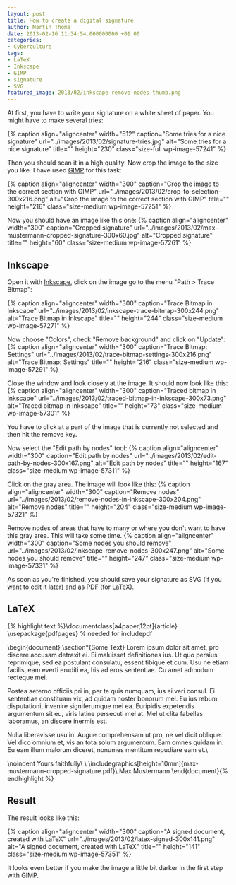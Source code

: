 ```yaml
---
layout: post
title: How to create a digital signature
author: Martin Thoma
date: 2013-02-16 11:34:54.000000000 +01:00
categories:
- Cyberculture
tags:
- LaTeX
- Inkscape
- GIMP
- signature
- SVG
featured_image: 2013/02/inkscape-remove-nodes-thumb.png
---
```

At first, you have to write your signature on a white sheet of paper. You might have to make several tries:

{% caption align="aligncenter" width="512" caption="Some tries for a nice signature" url="../images/2013/02/signature-tries.jpg" alt="Some tries for a nice signature" title="" height="230" class="size-full wp-image-57241" %}

Then you should scan it in a high quality. Now crop the image to the size you like. I have used <a href="http://www.gimp.org/">GIMP</a> for this task:

{% caption align="aligncenter" width="300" caption="Crop the image to the correct section with GIMP" url="../images/2013/02/crop-to-selection-300x216.png" alt="Crop the image to the correct section with GIMP" title="" height="216" class="size-medium wp-image-57251" %}

Now you should have an image like this one:
{% caption align="aligncenter" width="300" caption="Cropped signature" url="../images/2013/02/max-mustermann-cropped-signature-300x60.jpg" alt="Cropped signature" title="" height="60" class="size-medium wp-image-57261" %}

<h2>Inkscape</h2>
Open it with <a href="http://inkscape.org/download">Inkscape</a>, click on the image go to the menu "Path > Trace Bitmap":

{% caption align="aligncenter" width="300" caption="Trace Bitmap in Inkscape" url="../images/2013/02/inkscape-trace-bitmap-300x244.png" alt="Trace Bitmap in Inkscape" title="" height="244" class="size-medium wp-image-57271" %}

Now choose "Colors", check "Remove background" and click on "Update":
{% caption align="aligncenter" width="300" caption="Trace Bitmap: Settings" url="../images/2013/02/trace-bitmap-settings-300x216.png" alt="Trace Bitmap: Settings" title="" height="216" class="size-medium wp-image-57291" %}

Close the window and look closely at the image. It should now look like this:
{% caption align="aligncenter" width="300" caption="Traced bitmap in Inkscape" url="../images/2013/02/traced-bitmap-in-inkscape-300x73.png" alt="Traced bitmap in Inkscape" title="" height="73" class="size-medium wp-image-57301" %}

You have to click at a part of the image that is currently not selected and then hit the remove key. 

Now select the "Edit path by nodes" tool:
{% caption align="aligncenter" width="300" caption="Edit path by nodes" url="../images/2013/02/edit-path-by-nodes-300x167.png" alt="Edit path by nodes" title="" height="167" class="size-medium wp-image-57311" %}

Click on the gray area. The image will look like this:
{% caption align="aligncenter" width="300" caption="Remove nodes" url="../images/2013/02/remove-nodes-in-inkscape-300x204.png" alt="Remove nodes" title="" height="204" class="size-medium wp-image-57321" %}

Remove nodes of areas that have to many or where you don't want to have this gray area. This will take some time.
{% caption align="aligncenter" width="300" caption="Some nodes you should remove" url="../images/2013/02/inkscape-remove-nodes-300x247.png" alt="Some nodes you should remove" title="" height="247" class="size-medium wp-image-57331" %}

As soon as you're finished, you should save your signature as SVG (if you want to edit it later) and as PDF (for LaTeX).

<h2>LaTeX</h2>
{% highlight text %}\documentclass[a4paper,12pt]{article}
\usepackage{pdfpages}  % needed for includepdf

\begin{document}
\section*{Some Text}
Lorem ipsum dolor sit amet, pro discere accusam detraxit ei. Ei 
maluisset definitiones ius. Ut quo persius reprimique, sed ea 
postulant consulatu, essent tibique et cum. Usu ne etiam facilis, 
eam everti eruditi ea, his ad eros sententiae. Cu amet admodum 
recteque mei.

Postea aeterno officiis pri in, per te quis numquam, ius ei veri 
consul. Ei sententiae constituam vix, ad quidam noster bonorum mel. 
Eu ius rebum disputationi, invenire signiferumque mei ea. Euripidis 
expetendis argumentum sit eu, viris latine persecuti mel at. Mel ut 
clita fabellas laboramus, an discere inermis est.

Nulla liberavisse usu in. Augue comprehensam ut pro, ne vel dicit 
oblique. Vel dico omnium et, vis an tota solum argumentum. Eam 
omnes quidam in. Eu eam illum malorum diceret, nonumes mentitum 
repudiare eam et.\\

\noindent Yours faithfully\\
\\
\includegraphics[height=10mm]{max-mustermann-cropped-signature.pdf}\\
Max Mustermann
\end{document}{% endhighlight %}

<h2>Result</h2>
The result looks like this:

{% caption align="aligncenter" width="300" caption="A signed document, created with LaTeX" url="../images/2013/02/latex-signed-300x141.png" alt="A signed document, created with LaTeX" title="" height="141" class="size-medium wp-image-57351" %}

It looks even better if you make the image a little bit darker in the first step with GIMP.
